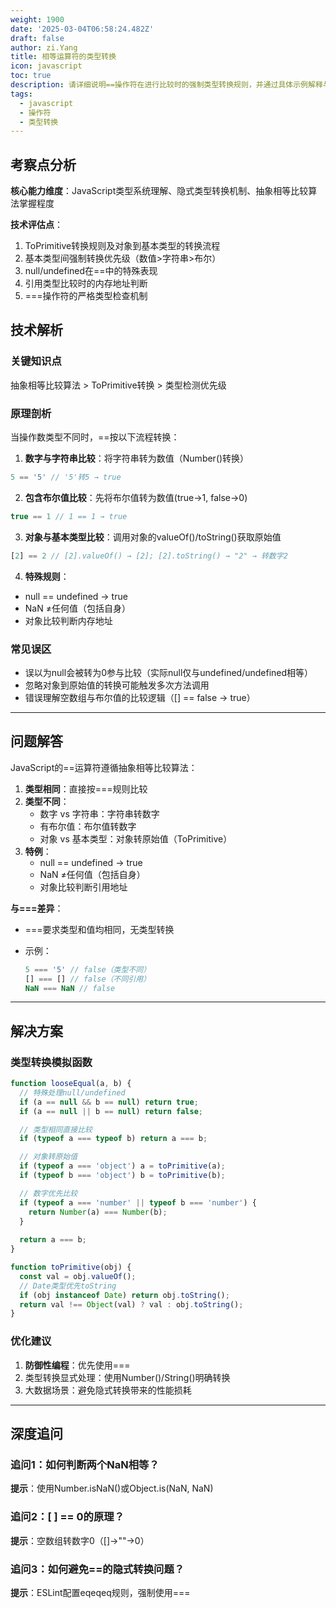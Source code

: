 ```yaml
---
weight: 1900
date: '2025-03-04T06:58:24.482Z'
draft: false
author: zi.Yang
title: 相等运算符的类型转换
icon: javascript
toc: true
description: 请详细说明==操作符在进行比较时的强制类型转换规则，并通过具体示例解释与===操作符在比较不同数据类型时的行为差异。
tags:
  - javascript
  - 操作符
  - 类型转换
---
```


## 考察点分析

**核心能力维度**：JavaScript类型系统理解、隐式类型转换机制、抽象相等比较算法掌握程度

**技术评估点**：

1. ToPrimitive转换规则及对象到基本类型的转换流程
2. 基本类型间强制转换优先级（数值>字符串>布尔）
3. null/undefined在==中的特殊表现
4. 引用类型比较时的内存地址判断
5. ===操作符的严格类型检查机制

## 技术解析

### 关键知识点

抽象相等比较算法 > ToPrimitive转换 > 类型检测优先级

### 原理剖析

当操作数类型不同时，==按以下流程转换：

1. **数字与字符串比较**：将字符串转为数值（Number()转换）

```javascript
5 == '5' // '5'转5 → true
```

2. **包含布尔值比较**：先将布尔值转为数值(true→1, false→0)

```javascript
true == 1 // 1 == 1 → true
```

3. **对象与基本类型比较**：调用对象的valueOf()/toString()获取原始值

```javascript
[2] == 2 // [2].valueOf() → [2]; [2].toString() → "2" → 转数字2
```

4. **特殊规则**：

- null == undefined → true
- NaN ≠任何值（包括自身）
- 对象比较判断内存地址

### 常见误区

- 误以为null会被转为0参与比较（实际null仅与undefined/undefined相等）
- 忽略对象到原始值的转换可能触发多次方法调用
- 错误理解空数组与布尔值的比较逻辑（[] == false → true）

---

## 问题解答

JavaScript的==运算符遵循抽象相等比较算法：

1. **类型相同**：直接按===规则比较
2. **类型不同**：
   - 数字 vs 字符串：字符串转数字
   - 有布尔值：布尔值转数字
   - 对象 vs 基本类型：对象转原始值（ToPrimitive）
3. **特例**：
   - null == undefined → true
   - NaN ≠任何值（包括自身）
   - 对象比较判断引用地址

**与===差异**：

- ===要求类型和值均相同，无类型转换
- 示例：

  ```javascript
  5 === '5' // false（类型不同）
  [] === [] // false（不同引用）
  NaN === NaN // false
  ```

---

## 解决方案

### 类型转换模拟函数

```javascript
function looseEqual(a, b) {
  // 特殊处理null/undefined
  if (a == null && b == null) return true;
  if (a == null || b == null) return false;

  // 类型相同直接比较
  if (typeof a === typeof b) return a === b;

  // 对象转原始值
  if (typeof a === 'object') a = toPrimitive(a);
  if (typeof b === 'object') b = toPrimitive(b);

  // 数字优先比较
  if (typeof a === 'number' || typeof b === 'number') {
    return Number(a) === Number(b);
  }
  
  return a === b;
}

function toPrimitive(obj) {
  const val = obj.valueOf();
  // Date类型优先toString
  if (obj instanceof Date) return obj.toString();
  return val !== Object(val) ? val : obj.toString();
}
```

### 优化建议

1. **防御性编程**：优先使用===
2. 类型转换显式处理：使用Number()/String()明确转换
3. 大数据场景：避免隐式转换带来的性能损耗

---

## 深度追问

### 追问1：如何判断两个NaN相等？

**提示**：使用Number.isNaN()或Object.is(NaN, NaN)

### 追问2：[ ] == 0的原理？

**提示**：空数组转数字0（[]→""→0）

### 追问3：如何避免==的隐式转换问题？

**提示**：ESLint配置eqeqeq规则，强制使用===
